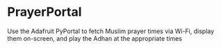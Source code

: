 # PrayerPortal
Use the Adafruit PyPortal to fetch Muslim prayer times via Wi-Fi, display them on-screen, and play the Adhan at the appropriate times
